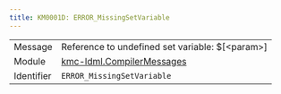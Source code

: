 ```yaml
---
title: KM0001D: ERROR_MissingSetVariable
---
```


|            |           |
|------------|---------- |
| Message    | Reference to undefined set variable: $\[&lt;param&gt;\] |
| Module     | [kmc-ldml.CompilerMessages](kmc-ldml.compilermessages) |
| Identifier | `ERROR_MissingSetVariable` |


